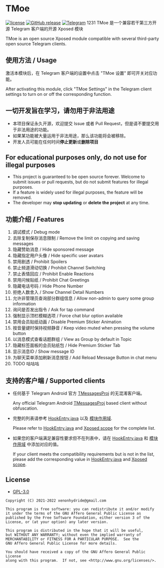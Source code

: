 # TMoe 

[![license](https://img.shields.io/github/license/cinit/TMoe.svg)](https://www.gnu.org/licenses/gpl-3.0.html)
[![GitHub release](https://img.shields.io/github/release/cinit/TMoe.svg)](https://github.com/cinit/TMoe/releases/latest)
[![Telegram](https://img.shields.io/static/v1?label=Telegram&message=TMoe0&color=0088cc)](https://t.me/TMoe0)
1231
TMoe 是一个兼容若干第三方开源 Telegram 客户端的开源 Xposed 模块

TMoe is an open source Xposed module compatible with several third-party open source Telegram clients.

## 使用方法 / Usage

激活本模块后，在 Telegram 客户端的设置中点击 "TMoe 设置" 即可开关对应功能。

After activating this module, click "TMoe Settings" in the Telegram client settings to turn on or off the corresponding function.

## 一切开发旨在学习，请勿用于非法用途

- 本项目保证永久开源，欢迎提交 Issue 或者 Pull Request，但是请不要提交用于非法用途的功能。
- 如果某功能被大量运用于非法用途，那么该功能将会被移除。
- 开发人员可能在任何时间**停止更新**或**删除项目**

## For educational purposes only, do not use for illegal purposes

- This project is guaranteed to be open source forever. Welcome to submit issues or pull requests, but do not submit features for illegal purposes.
- If a feature is widely used for illegal purposes, the feature will be removed.
- The developer may **stop updating** or **delete the project** at any time.

## 功能介绍 / Features

1. 调试模式 / Debug mode
2. 去除复制保存消息限制 / Remove the limit on copying and saving messages
3. 隐藏赞助消息 / Hide sponsored message
4. 隐藏指定用户头像 / Hide specific user avatars
5. 禁用剧透 / Prohibit Spoilers
6. 禁止频道滑动切换 / Prohibit Channel Switching
7. 禁止表情回应 / Prohibit Enable Reactions
8. 禁用问候贴纸 / Prohibit Chat Greetings
9. 隐藏电话号码 / Hide Phone Number
10. 拒绝人数舍入 / Show Channel Detail Numbers
11. 允许非管理员查询部分群组信息 / Allow non-admin to query some group information
12. 询问是否发出指令 / Ask for tap command
13. 强制显示顶栏模糊选项 / Force chat blur option available
14. 禁用会员贴纸动画 / Disable Premium Sticker Animation
15. 按音量键时保持视频静音 / Keep video muted when pressing the volume button
16. 以消息模式查看话题群组 / View as Group by default in Topic
17. 隐藏标签面板的会员贴纸包 / Hide Premium Sticker Tab
18. 显示消息ID / Show message ID
19. 为聊天菜单添加刷新消息按钮 / Add Reload Message Button in chat menu
20. TODO 咕咕咕

## 支持的客户端 / Supported clients

- 任何基于 Telegram Android 官方 [TMessagesProj](https://github.com/DrKLO/Telegram) 的无混淆客户端。

  Any official Telegram Android [TMessagesProj](https://github.com/DrKLO/Telegram) based client without obfuscation.

- 完整的列表请参考 [HookEntry.java](app/src/main/java/cc/ioctl/tmoe/startup/HookEntry.java)
  以及 [模块作用域](app/src/main/res/values/arrays.xml).

  Please refer to [HookEntry.java](app/src/main/java/cc/ioctl/tmoe/startup/HookEntry.java)
  and [Xposed scope](app/src/main/res/values/arrays.xml) for the complete list.

- 如果您的客户端满足兼容性要求但不在列表中，请在 [HookEntry.java](app/src/main/java/cc/ioctl/tmoe/startup/HookEntry.java)
  和 [模块作用域](app/src/main/res/values/arrays.xml) 中添加对应的值。

  If your client meets the compatibility requirements but is not in the list, please add the corresponding value
  in [HookEntry.java](app/src/main/java/cc/ioctl/tmoe/startup/HookEntry.java) and [Xposed scope](app/src/main/res/values/arrays.xml).

## License

- [GPL-3.0](https://www.gnu.org/licenses/gpl-3.0.html)

```
Copyright (C) 2021-2022 xenonhydride@gmail.com

This program is free software: you can redistribute it and/or modify
it under the terms of the GNU Affero General Public License as
published by the Free Software Foundation, either version 3 of the
License, or (at your option) any later version.

This program is distributed in the hope that it will be useful,
but WITHOUT ANY WARRANTY; without even the implied warranty of
MERCHANTABILITY or FITNESS FOR A PARTICULAR PURPOSE.  See the
GNU Affero General Public License for more details.

You should have received a copy of the GNU Affero General Public License
along with this program.  If not, see <http://www.gnu.org/licenses/>.
```
